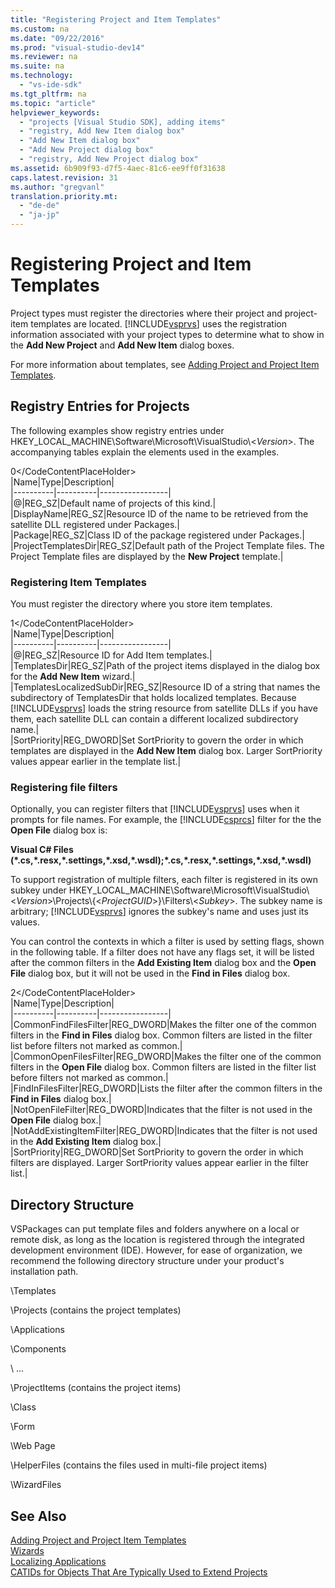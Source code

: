 ```yaml
---
title: "Registering Project and Item Templates"
ms.custom: na
ms.date: "09/22/2016"
ms.prod: "visual-studio-dev14"
ms.reviewer: na
ms.suite: na
ms.technology: 
  - "vs-ide-sdk"
ms.tgt_pltfrm: na
ms.topic: "article"
helpviewer_keywords: 
  - "projects [Visual Studio SDK], adding items"
  - "registry, Add New Item dialog box"
  - "Add New Item dialog box"
  - "Add New Project dialog box"
  - "registry, Add New Project dialog box"
ms.assetid: 6b909f93-d7f5-4aec-81c6-ee9ff0f31638
caps.latest.revision: 31
ms.author: "gregvanl"
translation.priority.mt: 
  - "de-de"
  - "ja-jp"
---
```

# Registering Project and Item Templates
Project types must register the directories where their project and project-item templates are located. [!INCLUDE[vsprvs](../vs140/includes/vsprvs_md.md)] uses the registration information associated with your project types to determine what to show in the **Add New Project** and **Add New Item** dialog boxes.  
  
 For more information about templates, see [Adding Project and Project Item Templates](../vs140/adding-project-and-project-item-templates.md).  
  
## Registry Entries for Projects  
 The following examples show registry entries under HKEY_LOCAL_MACHINE\Software\Microsoft\VisualStudio\\<*Version*>. The accompanying tables explain the elements used in the examples.  
  
<CodeContentPlaceHolder>0\</CodeContentPlaceHolder>  
|Name|Type|Description|  
|----------|----------|-----------------|  
|@|REG_SZ|Default name of projects of this kind.|  
|DisplayName|REG_SZ|Resource ID of the name to be retrieved from the satellite DLL registered under Packages.|  
|Package|REG_SZ|Class ID of the package registered under Packages.|  
|ProjectTemplatesDir|REG_SZ|Default path of the Project Template files. The Project Template files are displayed by the **New Project** template.|  
  
### Registering Item Templates  
 You must register the directory where you store item templates.  
  
<CodeContentPlaceHolder>1\</CodeContentPlaceHolder>  
|Name|Type|Description|  
|----------|----------|-----------------|  
|@|REG_SZ|Resource ID for Add Item templates.|  
|TemplatesDir|REG_SZ|Path of the project items displayed in the dialog box for the **Add New Item** wizard.|  
|TemplatesLocalizedSubDir|REG_SZ|Resource ID of a string that names the subdirectory of TemplatesDir that holds localized templates. Because [!INCLUDE[vsprvs](../vs140/includes/vsprvs_md.md)] loads the string resource from satellite DLLs if you have them, each satellite DLL can contain a different localized subdirectory name.|  
|SortPriority|REG_DWORD|Set SortPriority to govern the order in which templates are displayed in the **Add New Item** dialog box. Larger SortPriority values appear earlier in the template list.|  
  
### Registering file filters  
 Optionally, you can register filters that [!INCLUDE[vsprvs](../vs140/includes/vsprvs_md.md)] uses when it prompts for file names. For example, the [!INCLUDE[csprcs](../vs140/includes/csprcs_md.md)] filter for the the **Open File** dialog box is:  
  
 **Visual C# Files (\*.cs,\*.resx,\*.settings,\*.xsd,\*.wsdl);\*.cs,\*.resx,\*.settings,\*.xsd,\*.wsdl)**  
  
 To support registration of multiple filters, each filter is registered in its own subkey under HKEY_LOCAL_MACHINE\Software\Microsoft\VisualStudio\\<*Version*>\Projects\\{\<*ProjectGUID*>}\Filters\\<*Subkey*>. The subkey name is arbitrary; [!INCLUDE[vsprvs](../vs140/includes/vsprvs_md.md)] ignores the subkey's name and uses just its values.  
  
 You can control the contexts in which a filter is used by setting flags, shown in the following table. If a filter does not have any flags set, it will be listed after the common filters in the **Add Existing Item** dialog box and the **Open File** dialog box, but it will not be used in the **Find in Files** dialog box.  
  
<CodeContentPlaceHolder>2\</CodeContentPlaceHolder>  
|Name|Type|Description|  
|----------|----------|-----------------|  
|CommonFindFilesFilter|REG_DWORD|Makes the filter one of the common filters in the **Find in Files** dialog box. Common filters are listed in the filter list before filters not marked as common.|  
|CommonOpenFilesFilter|REG_DWORD|Makes the filter one of the common filters in the **Open File** dialog box. Common filters are listed in the filter list before filters not marked as common.|  
|FindInFilesFilter|REG_DWORD|Lists the filter after the common filters in the **Find in Files** dialog box.|  
|NotOpenFileFilter|REG_DWORD|Indicates that the filter is not used in the **Open File** dialog box.|  
|NotAddExistingItemFilter|REG_DWORD|Indicates that the filter is not used in the **Add Existing Item** dialog box.|  
|SortPriority|REG_DWORD|Set SortPriority to govern the order in which filters are displayed. Larger SortPriority values appear earlier in the filter list.|  
  
## Directory Structure  
 VSPackages can put template files and folders anywhere on a local or remote disk, as long as the location is registered through the integrated development environment (IDE). However, for ease of organization, we recommend the following directory structure under your product's installation path.  
  
 \Templates  
  
 \Projects (contains the project templates)  
  
 \Applications  
  
 \Components  
  
 \ ...  
  
 \ProjectItems (contains the project items)  
  
 \Class  
  
 \Form  
  
 \Web Page  
  
 \HelperFiles (contains the files used in multi-file project items)  
  
 \WizardFiles  
  
## See Also  
 [Adding Project and Project Item Templates](../vs140/adding-project-and-project-item-templates.md)   
 [Wizards](../vs140/wizards.md)   
 [Localizing Applications](../vs140/localizing-applications.md)   
 [CATIDs for Objects That Are Typically Used to Extend Projects](../vs140/catids-for-objects-that-are-typically-used-to-extend-projects.md)